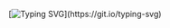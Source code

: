 [![Typing SVG](https://readme-typing-svg.demolab.com?font=Rajdhani&size=30&duration=2000&pause=1000&color=F7E105&center=true&vCenter=true&width=435&lines=*******+UNDER+CONSTRUCTION+*******)](https://git.io/typing-svg)
